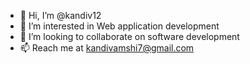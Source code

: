 - 👋 Hi, I’m @kandiv12
- 👀 I’m interested in Web application development
- 💞️ I’m looking to collaborate on software development
- 📫 Reach me at kandivamshi7@gmail.com

<!---
kandiv12/kandiv12 is a ✨ special ✨ repository because its `README.md` (this file) appears on your GitHub profile.
You can click the Preview link to take a look at your changes.
--->

